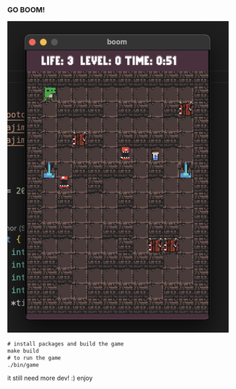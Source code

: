 ### GO BOOM!

![game](https://github.com/apotox/go-boom-game/blob/master/resources/screenshot.png?raw=true)

```shell
# install packages and build the game
make build
# to run the game
./bin/game 
```

it still need more dev! :) enjoy
